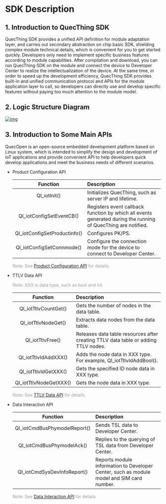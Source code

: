 # SDK Description

## __1. Introduction to QuecThing SDK__

QuecThing SDK provides a unified API definition for module adaptation layer, and carries out secondary abstraction on chip basic SDK, shielding complex module technical details, which is convenient for you to get started quickly. Developers only need to implement specific business features according to module capabilities. After compilation and download, you can run QuecThing SDK on the module and connect the device to Developer Center to realize the intellectualization of the device. At the same time, in order to speed up the development efficiency, QuecThing SDK provides built-in and unified communication protocol and APIs for the module application layer to call, so developers can directly use and develop specific features without paying too much attention to the module model.


## __2. Logic Structure Diagram__

<a data-fancybox title="img" href="/en/deviceDevelop/wifi/speediness/resource/QuecOpen/Speediness-QuecOpen-04.png">![img](/en/deviceDevelop/wifi/speediness/resource/QuecOpen/Speediness-QuecOpen-04.png)</a>

## __3. Introduction to Some Main APIs__

QuecOpen is an open-source embedded development platform based on Linux system, which is intended to simplify the design and development of IoT applications and provide convenient API to help developers quick develop applications and meet the business needs of different scenarios.


* Product Configuration API

  |           Function           | Description                                                  |
  | :--------------------------: | :----------------------------------------------------------- |
  |         Ql_iotInit()         | Initializes QuecThing, such as server IP and lifetime.       |
  |   Ql_iotConfigSetEventCB()   | Registers event callback function by which all events generated during the running of QuecThing are notified. |
  | Ql_iotConfigSetProductinfo() | Configures PK/PS.                                            |
  |  Ql_iotConfigSetConnmode()   | Configure the connection mode for the device to connect to Developer Center. |

  <font color=#999AAA >Note: See [Product Configuration API](/en/deviceDevelop/wifi/QuecOpen/api/wifi-quecopen-api-02.md) for details.</font>


* TTLV Data API 

  <font color=#999AAA >Note: XXX is data type, such as bool and int.</font>

  |        Function        | Description                                                  |
  | :--------------------: | :----------------------------------------------------------- |
  |  Ql_iotTtlvCountGet()  | Gets the number of nodes in the data table.                  |
  |  Ql_iotTtlvNodeGet()   | Extracts data nodes from the data table.                     |
  |    Ql_iotTtlvFree()    | Releases data table resources after creating TTLV data table or adding TTLV nodes. |
  |  Ql_iotTtlvIdAddXXX()  | Adds the node data in XXX type. For example, Ql_iotTtlvIdAddBool(). |
  |  Ql_iotTtlvIdGetXXX()  | Gets the specified ID node data in XXX type.                 |
  | Ql_iotTtlvNodeGetXXX() | Gets the node data in XXX type.                              |

  <font color=#999AAA >Note: See [TTLV Data API](/en/deviceDevelop/wifi/QuecOpen/api/wifi-quecopen-api-04.md) for details.</font>


* Data Interaction API

  |           Function           | Description                                                  |
  | :--------------------------: | :----------------------------------------------------------- |
  | Ql_iotCmdBusPhymodelReport() | Sends TSL data to Developer Center.                                       |
  |  Ql_iotCmdBusPhymodelAck()   | Replies to the querying of TSL data from Developer Center.                |
  | Ql_iotCmdSysDevInfoReport()  | Reports module information to Developer Center, such as module model and SIM card number. |

  <font color=#999AAA >Note: See [Data Interaction API](/en/deviceDevelop/wifi/QuecOpen/api/wifi-quecopen-api-03.md) for details.</font>